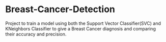 # Breast-Cancer-Detection
Project to train a model using both the Support Vector Classifier(SVC) and KNeighbors Classifier to give a Breast Cancer diagnosis and comparing their accuracy and precision.
